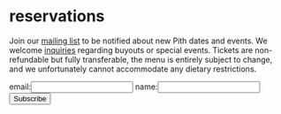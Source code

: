 # reservations
Join our [mailing list](http://eepurl.com/bZ8dIf) to be notified about new Pith dates and events. We welcome [inquiries](mailto:inquiries@pith.space) regarding buyouts or special events. Tickets are non-refundable but fully transferable, the menu is entirely subject to change, and we unfortunately cannot accommodate any dietary restrictions.

<tito-widget event="pith/supper-club"></tito-widget>

<form action="https://app.moosend.com/subscribe/9eaa3fab-31d9-4be1-9e41-daccac6ccf29" method="post" id="ms-sub-form" target="_blank">
<div>
<label for="email">email:</label><input type="text" name="ms-email" id="email" required />
<label for="name">name:</label><input type="text" name="ms-name" id="name" />
<input type="submit" value="Subscribe" /><div style="margin-top: 10px;"></div>
</div>
</form>

&nbsp;
